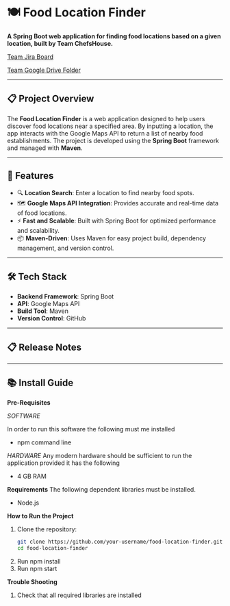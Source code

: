 # 🍽️ Food Location Finder

**A Spring Boot web application for finding food locations based on a given location, built by Team ChefsHouse.**

[Team Jira Board](https://gatech-cs-3300-team.atlassian.net/jira/software/projects/DO/boards/1)

[Team Google Drive Folder](https://drive.google.com/drive/folders/1ox0vkPHtiTBqb879qKNTD0goqUHFb6Hs)

---

## 📋 Project Overview

The **Food Location Finder** is a web application designed to help users discover food locations near a specified area. By inputting a location, the app interacts with the Google Maps API to return a list of nearby food establishments. The project is developed using the **Spring Boot** framework and managed with **Maven**.

---

## 🚀 Features

- 🔍 **Location Search**: Enter a location to find nearby food spots.
- 🗺️ **Google Maps API Integration**: Provides accurate and real-time data of food locations.
- ⚡ **Fast and Scalable**: Built with Spring Boot for optimized performance and scalability.
- 📦 **Maven-Driven**: Uses Maven for easy project build, dependency management, and version control.

---

## 🛠️ Tech Stack

- **Backend Framework**: Spring Boot
- **API**: Google Maps API
- **Build Tool**: Maven
- **Version Control**: GitHub

---

## 📋 Release Notes

---

## 📚 Install Guide

**Pre-Requisites**

*SOFTWARE*

In order to run this software the following must me installed
-  npm command line

*HARDWARE*
Any modern hardware should be sufficient to run the application provided it has the following
- 4 GB RAM


**Requirements**
The following dependent libraries must be installed.
- Node.js

**How to Run the Project**

1. Clone the repository:
   ```bash
   git clone https://github.com/your-username/food-location-finder.git
   cd food-location-finder
2. Run npm install
3. Run npm start

**Trouble Shooting**

1. Check that all required libraries are installed

